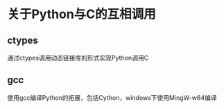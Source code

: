 # 关于Python与C的互相调用

## ctypes

通过ctypes调用动态链接库的形式实现Python调用C


## gcc

使用gcc编译Python的拓展，包括Cython，windows下使用MingW-w64编译

